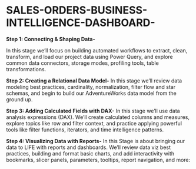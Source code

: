 # SALES-ORDERS-BUSINESS-INTELLIGENCE-DASHBOARD-

**Step 1: Connecting & Shaping Data-**

In this stage we’ll focus on building automated workflows to extract, clean, transform, and load our project data using Power Query, and explore common data connectors, storage modes, profiling tools, table transformations.

**Step 2: Creating a Relational Data Model-**
In this stage  we’ll review data modeling best practices, cardinality, normalization, filter flow and star schemas, and begin to build our AdventureWorks data model from the ground up.

**Step 3: Adding Calculated Fields with DAX-**
In this stage  we’ll use data analysis expressions (DAX). We’ll create calculated columns and measures, explore topics like row and filter context, and practice applying powerful tools like filter functions, iterators, and time intelligence patterns.

**Step 4: Visualizing Data with Reports-**
In this Stage  is about bringing our data to LIFE with reports and dashboards. We’ll review data viz best practices, building and format basic charts, and add interactivity with bookmarks, slicer panels, parameters, tooltips, report navigation, and more:






